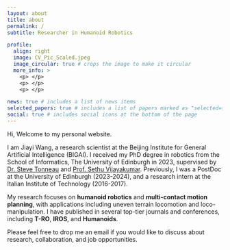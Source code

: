 ```yaml
---
layout: about
title: about
permalink: /
subtitle: Researcher in Humanoid Robotics

profile:
  align: right
  image: CV_Pic_Scaled.jpeg
  image_circular: true # crops the image to make it circular
  more_info: >
    <p> </p>
    <p> </p>
    <p> </p>

news: true # includes a list of news items
selected_papers: true # includes a list of papers marked as "selected={true}"
social: true # includes social icons at the bottom of the page
---
```


Hi, Welcome to my personal website. 

I am Jiayi Wang, a research scientist at the Beijing Institute for General Artificial Intelligence (BIGAI). I received my PhD degree in robotics from the School of Informatics, The University of Edinburgh in 2023, supervised by [Dr. Steve Tonneau](https://stevetonneau.fr/) and [Prof. Sethu Vijayakumar](https://homepages.inf.ed.ac.uk/svijayak/). Previously, I was a PostDoc at the University of Edinburgh (2023-2024), and a research intern at the Italian Institute of Technology (2016-2017). 

My research focuses on **humanoid robotics** and **multi-contact motion planning**, with applications including uneven terrain locomotion and loco-manipulation. I have published in several top-tier journals and conferences, including **T-RO**, **IROS**, and **Humanoids**.

Please feel free to drop me an email if you would like to discuss about research, collaboration, and job opportunities.

